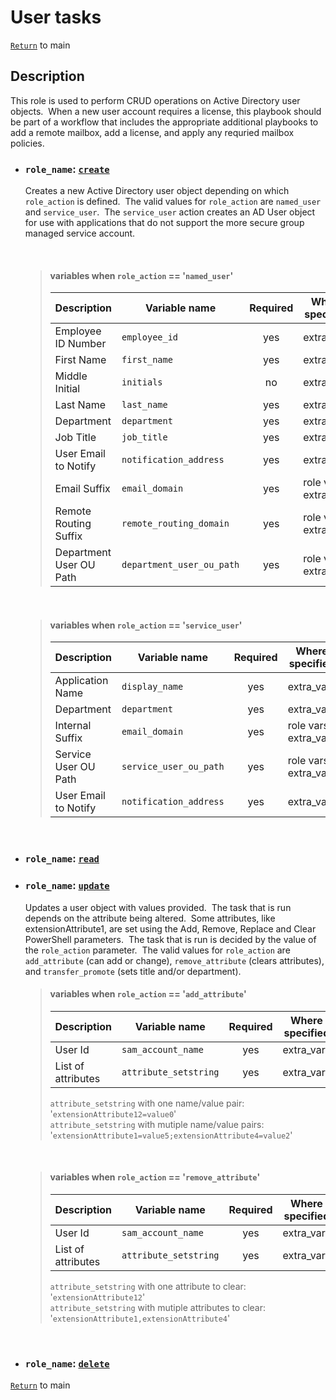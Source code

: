 # User tasks

[`Return`](/README.md) to main

## Description

This role is used to perform CRUD operations on Active Directory user objects.&nbsp; When a new user account requires a license, this playbook should be part of a workflow that includes the appropriate additional playbooks to add a remote mailbox, add a license, and apply any requried mailbox policies.

- ### ```role_name```: [`create`](/user/create/)

   Creates a new Active Directory user object depending on which ```role_action``` is defined.&nbsp; The valid values for ```role_action``` are ```named_user``` and ```service_user```.&nbsp; The ```service_user``` action creates an AD User object for use with applications that do not support the more secure group managed service account.

  &nbsp;

  > #### variables when ```role_action``` == '```named_user```'
  >
  >    | Description            | Variable name                 | Required | Where specified       |
  >    | ---------------------- | ----------------------------- |:--------:| --------------------- |
  >    | Employee ID Number     | ```employee_id```             | yes      | extra_vars            |
  >    | First Name             | ```first_name```              | yes      | extra_vars            |
  >    | Middle Initial         | ```initials```                | no       | extra_vars            |
  >    | Last Name              | ```last_name```               | yes      | extra_vars            |
  >    | Department             | ```department```              | yes      | extra_vars            |
  >    | Job Title              | ```job_title```               | yes      | extra_vars            |
  >    | User Email to Notify   | ```notification_address```    | yes      | extra_vars            |
  >    | Email Suffix           | ```email_domain```            | yes      | role vars, extra_vars |
  >    | Remote Routing Suffix  | ```remote_routing_domain```   | yes      | role vars, extra_vars |
  >    | Department User OU Path| ```department_user_ou_path``` | yes      | role vars, extra_vars |
  &nbsp;

  > #### variables when ```role_action``` == '```service_user```'
  >
  >    | Description            | Variable name              | Required | Where specified       |
  >    | ---------------------- | -------------------------- |:--------:| --------------------- |
  >    | Application Name       | ```display_name```         | yes      | extra_vars            |
  >    | Department             | ```department```           | yes      | extra_vars            |
  >    | Internal Suffix        | ```email_domain```         | yes      | role vars, extra_vars |
  >    | Service User OU Path   | ```service_user_ou_path``` | yes      | role vars, extra_vars |
  >    | User Email to Notify   | ```notification_address``` | yes      | extra_vars            |
  &nbsp;

- ### ```role_name```: [`read`](/user/read/)

- ### ```role_name```: [`update`](/user/update/)

  Updates a user object with values provided.&nbsp; The task that is run depends on the attribute being altered.&nbsp; Some attributes, like extensionAttribute1, are set using the Add, Remove, Replace and Clear PowerShell parameters.&nbsp; The task that is run is decided by the value of the ```role_action``` parameter.&nbsp; The valid values for ```role_action``` are ```add_attribute``` (can add or change), ```remove_attribute``` (clears attributes), and ```transfer_promote``` (sets title and/or department).

  > #### variables when ```role_action``` == '```add_attribute```'
  >
  >    | Description            | Variable name              | Required | Where specified       |
  >    | ---------------------- | -------------------------- |:--------:| --------------------- |
  >    | User Id                | ```sam_account_name```     | yes      | extra_vars            |
  >    | List of attributes     | ```attribute_setstring```  | yes      | extra_vars            |
  >
  >```attribute_setstring``` with one name/value pair: '```extensionAttribute12=value0```'  
  >```attribute_setstring``` with mutiple name/value pairs: '```extensionAttribute1=value5;extensionAttribute4=value2```'

  &nbsp;  

  > #### variables when ```role_action``` == '```remove_attribute```'
  >
  >    | Description            | Variable name              | Required | Where specified       |
  >    | ---------------------- | -------------------------- |:--------:| --------------------- |
  >    | User Id                | ```sam_account_name```     | yes      | extra_vars            |
  >    | List of attributes     | ```attribute_setstring```  | yes      | extra_vars            |
  >
  >```attribute_setstring``` with one attribute to clear: '```extensionAttribute12```'  
  >```attribute_setstring``` with mutiple attributes to clear: '```extensionAttribute1,extensionAttribute4```'

  &nbsp;

- ### ```role_name```: [`delete`](/user/delete/)

[`Return`](/README.md) to main
